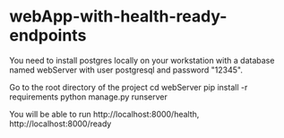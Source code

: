 # webApp-with-health-ready-endpoints


You need to install postgres locally on your workstation with a database named webServer
with user postgresql and password "12345".

Go to the root directory of the project
        cd webServer
        pip install -r requirements
        python manage.py runserver


You will be able to run http://localhost:8000/health, http://localhost:8000/ready

